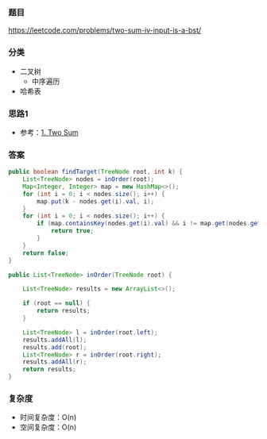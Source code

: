### 题目
https://leetcode.com/problems/two-sum-iv-input-is-a-bst/

### 分类
* 二叉树
    * 中序遍历
* 哈希表

### 思路1
* 参考：[1. Two Sum](1.%20Two%20Sum.md)

### 答案
```java
public boolean findTarget(TreeNode root, int k) {
    List<TreeNode> nodes = inOrder(root);
    Map<Integer, Integer> map = new HashMap<>();
    for (int i = 0; i < nodes.size(); i++) {
        map.put(k - nodes.get(i).val, i);
    }
    for (int i = 0; i < nodes.size(); i++) {
        if (map.containsKey(nodes.get(i).val) && i != map.get(nodes.get(i).val)) {
            return true;
        }
    }
    return false;
}

public List<TreeNode> inOrder(TreeNode root) {

    List<TreeNode> results = new ArrayList<>();

    if (root == null) {
        return results;
    }

    List<TreeNode> l = inOrder(root.left);
    results.addAll(l);
    results.add(root);
    List<TreeNode> r = inOrder(root.right);
    results.addAll(r);
    return results;
}
```

### 复杂度
* 时间复杂度：O(n)
* 空间复杂度：O(n)
